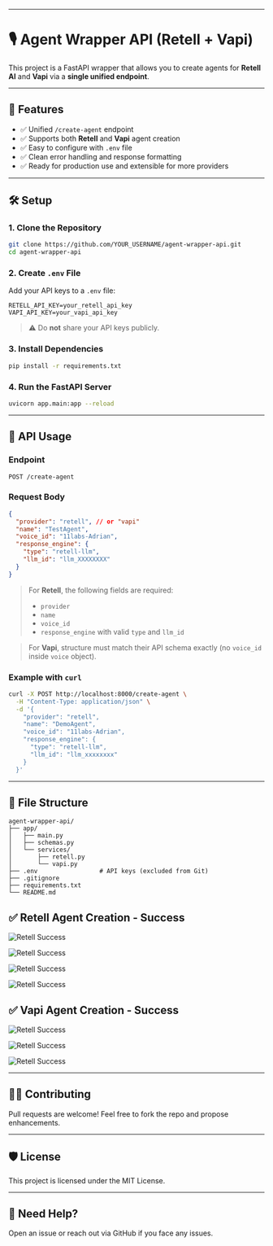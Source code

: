

---


# 🎙️ Agent Wrapper API (Retell + Vapi)

This project is a FastAPI wrapper that allows you to create agents for **Retell AI** and **Vapi** via a **single unified endpoint**.

---

## 🚀 Features

- ✅ Unified `/create-agent` endpoint
- ✅ Supports both **Retell** and **Vapi** agent creation
- ✅ Easy to configure with `.env` file
- ✅ Clean error handling and response formatting
- ✅ Ready for production use and extensible for more providers

---

## 🛠️ Setup

### 1. Clone the Repository

```bash
git clone https://github.com/YOUR_USERNAME/agent-wrapper-api.git
cd agent-wrapper-api
````

### 2. Create `.env` File

Add your API keys to a `.env` file:

```env
RETELL_API_KEY=your_retell_api_key
VAPI_API_KEY=your_vapi_api_key
```

> ⚠️ Do **not** share your API keys publicly.

### 3. Install Dependencies

```bash
pip install -r requirements.txt
```

### 4. Run the FastAPI Server

```bash
uvicorn app.main:app --reload
```

---

## 📡 API Usage

### Endpoint

```
POST /create-agent
```

### Request Body

```json
{
  "provider": "retell", // or "vapi"
  "name": "TestAgent",
  "voice_id": "11labs-Adrian",
  "response_engine": {
    "type": "retell-llm",
    "llm_id": "llm_XXXXXXXX"
  }
}
```

> For **Retell**, the following fields are required:
>
> * `provider`
> * `name`
> * `voice_id`
> * `response_engine` with valid `type` and `llm_id`

> For **Vapi**, structure must match their API schema exactly (no `voice_id` inside `voice` object).

### Example with `curl`

```bash
curl -X POST http://localhost:8000/create-agent \
  -H "Content-Type: application/json" \
  -d '{
    "provider": "retell",
    "name": "DemoAgent",
    "voice_id": "11labs-Adrian",
    "response_engine": {
      "type": "retell-llm",
      "llm_id": "llm_xxxxxxxx"
    }
  }'
```

---

## 🧾 File Structure

```
agent-wrapper-api/
├── app/
│   ├── main.py
│   ├── schemas.py
│   └── services/
│       ├── retell.py
│       └── vapi.py
├── .env                 # API keys (excluded from Git)
├── .gitignore
├── requirements.txt
└── README.md
```
## ✅ Retell Agent Creation - Success

![Retell Success](images/POSTMAN_RETELL_AI_SUCCESS_1.png)

![Retell Success](images/POSTMAN_RETELL_AI_SUCCESS_2.png)

![Retell Success](images/POSTMAN_RETELL_AI_SUCCESS_3.png)

![Retell Success](images/RETELL_AI_DASHBOARD_SUCCESS.png)

## ✅ Vapi Agent Creation - Success
![Retell Success](images/POSTMAN_VAPI_SUCCESS_1.png)

![Retell Success](images/POSTMAN_VAPI_SUCCESS_2.png)

![Retell Success](images/POSTMAN_VAPI_DASHBOARD.png)

---

## 👨‍💻 Contributing

Pull requests are welcome! Feel free to fork the repo and propose enhancements.

---

## 🛡️ License

This project is licensed under the MIT License.

---

## 💬 Need Help?

Open an issue or reach out via GitHub if you face any issues.



